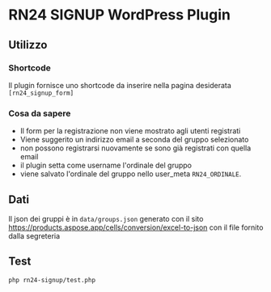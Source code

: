 # RN24 SIGNUP WordPress Plugin

## Utilizzo
### Shortcode
Il plugin fornisce uno shortcode da inserire nella pagina desiderata
`[rn24_signup_form]`

### Cosa da sapere
- Il form per la registrazione non viene mostrato agli utenti registrati
- Viene suggerito un indirizzo email a seconda del gruppo selezionato
- non possono registrarsi nuovamente se sono già registrati con quella email
- il plugin setta come username l'ordinale del gruppo
- viene salvato l'ordinale del gruppo nello user_meta `RN24_ORDINALE`.


## Dati
Il json dei gruppi è in `data/groups.json` generato con il sito https://products.aspose.app/cells/conversion/excel-to-json con il file fornito dalla segreteria

## Test
`php rn24-signup/test.php`
